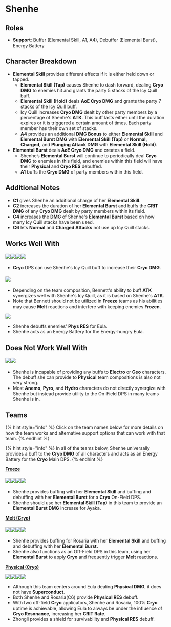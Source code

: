 # Shenhe

## Roles

* **Support**: Buffer (Elemental Skill, A1, A4), Debuffer (Elemental Burst), Energy Battery

## Character Breakdown

* **Elemental Skill** provides different effects if it is either held down or tapped.
  * **Elemental Skill (Tap)** causes Shenhe to dash forward, dealing **Cryo DMG** to enemies hit and grants the party 5 stacks of the Icy Quill buff.
  * **Elemental Skill (Hold)** deals **AoE Cryo DMG** and grants the party 7 stacks of the Icy Quill buff.
  * Icy Quill increases **Cryo DMG** dealt by other party members by a percentage of Shenhe's **ATK**. This buff lasts either until the duration expires or it is triggered a certain amount of times. Each party member has their own set of stacks.
  * **A4** provides an additional **DMG Bonus** to either **Elemental Skill** and **Elemental Burst** **DMG** with **Elemental Skill (Tap)** or **Normal, Charged,** and **Plunging Attack** **DMG** with **Elemental Skill (Hold)**.
* **Elemental Burst** deals **AoE Cryo DMG** and creates a field.
  * Shenhe’s **Elemental Burst** will continue to periodically deal **Cryo DMG** to enemies in this field, and enemies within this field will have their **Physical** and **Cryo RES** debuffed.
  * **A1** buffs the **Cryo DMG** of party members within this field.

## Additional Notes

* **C1** gives Shenhe an additional charge of her **Elemental Skill**.
* **C2** increases the duration of her **Elemental Burst** and buffs the **CRIT DMG** of any **Cryo DMG** dealt by party members within its field.
* **C4** increases the **DMG** of Shenhe's **Elemental Burst** based on how many Icy Quill stacks have been used.
* **C6** lets **Normal** and **Charged Attacks** not use up Icy Quill stacks.

## Works Well With

#### ![](../../.gitbook/assets/UI\_AvatarIcon\_Ganyu.png)![](../../.gitbook/assets/UI\_AvatarIcon\_Ayaka.png)![](../../.gitbook/assets/UI\_AvatarIcon\_Kaeya.png)![](../../.gitbook/assets/UI\_AvatarIcon\_Rosaria.png)

* **Cryo** DPS can use Shenhe's Icy Quill buff to increase their **Cryo DMG**.

#### ![](../../.gitbook/assets/UI\_AvatarIcon\_Bennett.png)

* Depending on the team composition, Bennett's ability to buff **ATK** synergizes well with Shenhe's Icy Quill, as it is based on Shenhe's **ATK**.
* Note that Bennett should not be utilized in **Freeze** teams as his abilities may cause **Melt** reactions and interfere with keeping enemies **Frozen**.

![](../../.gitbook/assets/UI\_AvatarIcon\_Eula.png)

* Shenhe debuffs enemies' **Phys RES** for Eula.
* Shenhe acts as an Energy Battery for the Energy-hungry Eula.

## Does Not Work Well With

#### ![](../../.gitbook/assets/Element\_Electro.webp)![](../../.gitbook/assets/Element\_Geo.webp)

* Shenhe is incapable of providing any buffs to **Electro** or **Geo** characters. The debuff she can provide to **Physical** team compositions is also not very strong.
* Most **Anemo**, **Pyro**, and **Hydro** characters do not directly synergize with Shenhe but instead provide utility to the On-Field DPS in many teams Shenhe is in.

## Teams

{% hint style="info" %}
Click on the team names below for more details on how the team works and alternative support options that can work with that team.
{% endhint %}

{% hint style="info" %}
In all of the teams below, Shenhe universally provides a buff to the **Cryo DMG** of all characters and acts as an Energy Battery for the **Cryo** Main DPS.
{% endhint %}

[**Freeze**](../../teams/freeze.md)

#### ![](../../.gitbook/assets/UI\_AvatarIcon\_Ayaka.png)![](../../.gitbook/assets/UI\_AvatarIcon\_Mona.png)![](../../.gitbook/assets/UI\_AvatarIcon\_Shenhe.png)![](../../.gitbook/assets/UI\_AvatarIcon\_Diona.png)

* Shenhe provides buffing with her **Elemental Skill** and buffing and debuffing with her **Elemental Burst** for a **Cryo** On-Field DPS.
* Shenhe should use her **Elemental Skill (Tap)** in this team to provide an **Elemental Burst DMG** increase for Ayaka.

[**Melt (Cryo)**](../../teams/reverse-melt.md)

#### ![](../../.gitbook/assets/UI\_AvatarIcon\_Rosaria.png)![](../../.gitbook/assets/UI\_AvatarIcon\_Xiangling.png)![](../../.gitbook/assets/UI\_AvatarIcon\_Shenhe.png)![](../../.gitbook/assets/UI\_AvatarIcon\_Bennett.png)

* Shenhe provides buffing for Rosaria with her **Elemental Skill** and buffing and debuffing with her **Elemental Burst.**
* Shenhe also functions as an Off-Field DPS in this team, using her **Elemental Burst** to apply **Cryo** and frequently trigger **Melt** reactions.

****[**Physical (Cryo)**](../../teams/physical-cryo.md)****

![](../../.gitbook/assets/UI\_AvatarIcon\_Eula.png)![](../../.gitbook/assets/UI\_AvatarIcon\_Shenhe.png)![](../../.gitbook/assets/UI\_AvatarIcon\_Rosaria.png)![](../../.gitbook/assets/UI\_AvatarIcon\_Zhongli.png)

* Although this team centers around Eula dealing **Physical DMG**, it does not have **Superconduct**.
* Both Shenhe and Rosaria(C6) provide **Physical RES** debuff.
* With two off-field **Cryo** applicators, Shenhe and Rosaria, 100% **Cryo** uptime is achievable, allowing Eula to always be under the influence of **Cryo Resonance**, increasing her **CRIT Rate**.
* Zhongli provides a shield for survivability and **Physical RES** debuff.
